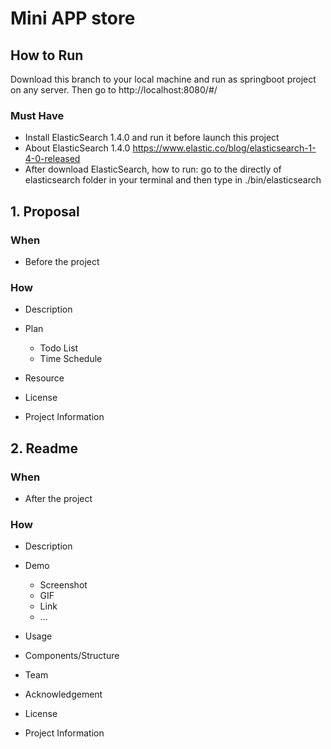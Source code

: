 # Mini APP store

## How to Run

Download this branch to your local machine and run as springboot project on any server. Then go to http://localhost:8080/#/

### Must Have
* Install ElasticSearch 1.4.0 and run it before launch this project
* About ElasticSearch 1.4.0 https://www.elastic.co/blog/elasticsearch-1-4-0-released
* After download ElasticSearch, how to run: go to the directly of elasticsearch folder in your terminal and then type in  ./bin/elasticsearch

## 1\. Proposal

### When

- Before the project

### How

- Description
- Plan

  - Todo List
  - Time Schedule

- Resource

- License
- Project Information



## 2\. Readme

### When

- After the project

### How

- Description
- Demo

  - Screenshot
  - GIF
  - Link
  - ...

- Usage

- Components/Structure
- Team
- Acknowledgement
- License
- Project Information



